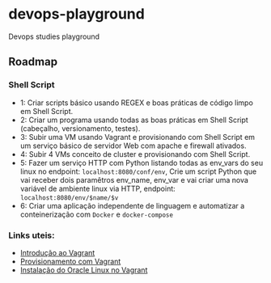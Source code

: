 # devops-playground
Devops studies playground

## Roadmap

### Shell Script

- 1: Criar scripts básico usando REGEX e boas práticas de código limpo em Shell Script.
- 2: Criar um programa usando todas as boas práticas em Shell Script (cabeçalho, versionamento, testes).
- 3: Subir uma VM usando Vagrant e provisionando com Shell Script em um serviço básico de servidor Web com apache e firewall ativados.
- 4: Subir 4 VMs conceito de cluster e provisionando com Shell Script.
- 5: Fazer um serviço HTTP com Python listando todas as env_vars do seu linux no endpoint: `localhost:8080/conf/env`, Crie um script Python que vai receber dois paramêtros env_name, env_var e vai criar uma nova variável de ambiente linux via HTTP, endpoint: `localhost:8080/env/$name/$v`
- 6: Criar uma aplicação independente de linguagem e automatizar a conteinerização com `Docker` e `docker-compose`


### Links uteis:
- [Introdução ao Vagrant](https://www.youtube.com/watch?v=VRzjkUJz-9U&t=193s)
- [Provisionamento com Vagrant](https://www.youtube.com/watch?v=W8aK8nuz9pY&t=82s)
- [Instalação do Oracle Linux no Vagrant](https://yum.oracle.com/boxes/)
